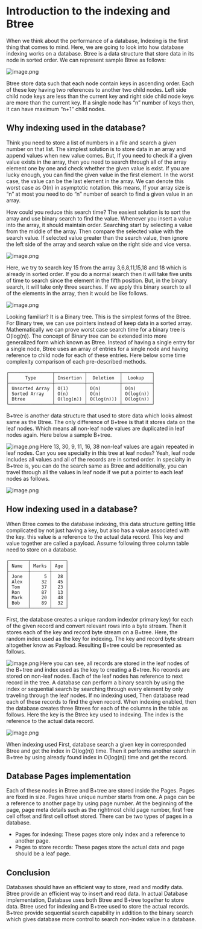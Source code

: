 # Introduction to the indexing and Btree
When we think about the performance of a database, Indexing is the first thing that comes to mind. Here, we are going to look into how database indexing works on a database. 
Btree is a data structure that store data in its node in sorted order. We can represent sample Btree as follows:

![image.png](https://cdn.hashnode.com/res/hashnode/image/upload/v1646313648243/QF4HrxvtL.png)

Btree store data such that each node contain keys in ascending order. Each of these key having two references to another two child nodes. Left side child node keys are less than the current key and right side child node keys are more than the current key. If a single node has “n” number of keys then, it can have maximum “n+1” child nodes.

## Why indexing used in the database?

Think you need to store a list of numbers in a file and search a given number on that list. The simplest solution is to store data in an array and append values when new value comes. But, If you need to check if a given value exists in the array, then you need to search through all of the array element one by one and check whether the given value is exist. If you are lucky enough, you can find the given value in the first element. In the worst case, the value can be the last element in the array. We can denote this worst case as O(n) in asymptotic notation. this means, If your array size is “n” at most you need to do “n” number of search to find a given value in an array.

How could you reduce this search time? The easiest solution is to sort the array and use binary search to find the value. Whenever you insert a value into the array, it should maintain order. Searching start by selecting a value from the middle of the array. Then compare the selected value with the search value. If selected value greater than the search value, then ignore the left side of the array and search value on the right side and vice versa.

![image.png](https://cdn.hashnode.com/res/hashnode/image/upload/v1646323990319/7Lj1eChvF.png)

Here, we try to search key 15 from the array 3,6,8,11,15,18 and 18 which is already in sorted order. If you do a normal search then it will take five units of time to search since the element in the fifth position. But, in the binary search, it will take only three searches.
If we apply this binary search to all of the elements in the array, then it would be like follows.

![image.png](https://cdn.hashnode.com/res/hashnode/image/upload/v1646313720686/n4d0UsL-b.png)

Looking familiar? It is a Binary tree. This is the simplest forms of the Btree. For Binary tree, we can use pointers instead of keep data in a sorted array. Mathematically we can prove worst case search time for a binary tree is O(log(n)). The concept of Binary tree can be extended into more generalized form which known as Btree. Instead of having a single entry for a single node, Btree uses an array of entries for a single node and having reference to child node for each of these entries. Here below some time complexity comparison of each pre-described methods.

```
┌────────────────┬───────────┬────────────┬───────────┐
│      Type      │ Insertion │  Deletion  │  Lookup   │
├────────────────┼───────────┼────────────┼───────────┤
│ Unsorted Array │ O(1)      │ O(n)       │ O(n)      │
│ Sorted Array   │ O(n)      │ O(n)       │ O(log(n)) │
│ Btree          │ O(log(n)) │ O(log(n))) │ O(log(n)) │
└────────────────┴───────────┴────────────┴───────────┘
```
B+tree is another data structure that used to store data which looks almost same as the Btree. The only difference of B+tree is that it stores data on the leaf nodes. Which means all non-leaf node values are duplicated in leaf nodes again. Here below a sample B+tree.

![image.png](https://cdn.hashnode.com/res/hashnode/image/upload/v1646313794452/WcfIQaMLn.png)
Here 13, 30, 9, 11, 16, 38 non-leaf values are again repeated in leaf nodes. Can you see specialty in this tree at leaf nodes?
Yeah, leaf node includes all values and all of the records are in sorted order. In specialty in B+tree is, you can do the search same as Btree and additionally, you can travel through all the values in leaf node if we put a pointer to each leaf nodes as follows.

![image.png](https://cdn.hashnode.com/res/hashnode/image/upload/v1646313814110/pC9eLYLUI.png)

## How indexing used in a database?

When Btree comes to the database indexing, this data structure getting little complicated by not just having a key, but also has a value associated with the key. this value is a reference to the actual data record. This key and value together are called a payload.
Assume following three column table need to store on a database.
```
┌───────┬───────┬─────┐
│ Name  │ Marks │ Age │
├───────┼───────┼─────┤
│ Jone  │     5 │  28 │
│ Alex  │    32 │  45 │
│ Tom   │    37 │  23 │
│ Ron   │    87 │  13 │
│ Mark  │    20 │  48 │
│ Bob   │    89 │  32 │
└───────┴───────┴─────┘
```
First, the database creates a unique random index(or primary key) for each of the given record and convert relevant rows into a byte stream. Then it stores each of the key and record byte stream on a B+tree. Here, the random index used as the key for indexing. The key and record byte stream altogether know as Payload. Resulting B+tree could be represented as follows.

![image.png](https://cdn.hashnode.com/res/hashnode/image/upload/v1646313858774/MTq2qhhKX.png)
Here you can see, all records are stored in the leaf nodes of the B+tree and index used as the key to creating a B+tree. No records are stored on non-leaf nodes. Each of the leaf nodes has reference to next record in the tree. A database can perform a binary search by using the index or sequential search by searching through every element by only traveling through the leaf nodes.
If no indexing used, Then database read each of these records to find the given record. When indexing enabled, then the database creates three Btrees for each of the columns in the table as follows. Here the key is the Btree key used to indexing. The index is the reference to the actual data record.

![image.png](https://cdn.hashnode.com/res/hashnode/image/upload/v1646313877089/gWqBDOIJo.png)

When indexing used First, database search a given key in corresponded Btree and get the index in O(log(n)) time. Then it performs another search in B+tree by using already found index in O(log(n)) time and get the record.

## Database Pages implementation

Each of these nodes in Btree and B+tree are stored inside the Pages. Pages are fixed in size. Pages have unique number starts from one. A page can be a reference to another page by using page number. At the beginning of the page, page meta details such as the rightmost child page number, first free cell offset and first cell offset stored. There can be two types of pages in a database.
- Pages for indexing: These pages store only index and a reference to another page.
- Pages to store records: These pages store the actual data and page should be a leaf page.

## Conclusion

Databases should have an efficient way to store, read and modify data. Btree provide an efficient way to insert and read data. In actual Database implementation, Database uses both Btree and B+tree together to store data. Btree used for indexing and B+tree used to store the actual records. B+tree provide sequential search capability in addition to the binary search which gives database more control to search non-index value in a database.
